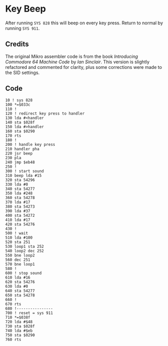 # Key Beep

After running `SYS 828` this will beep on every key press. Return to normal by running `SYS 911`.


## Credits

The original Mikro assembler code is from the book *Introducing Commodore 64 Machine Code* by *Ian Sinclair*. This version is slightly refactored and commented for clarity, plus some corrections were made to the SID settings.


## Code

    10 ! sys 828
    100 *=$033c
    110 !
    120 ! redirect key press to handler
    130 lda #<handler
    140 sta $028f
    150 lda #>handler
    160 sta $0290
    170 rts
    180 !
    200 ! handle key press
    210 handler pha
    220 jsr beep
    230 pla
    240 jmp $eb48
    250 !
    300 ! start sound
    310 beep lda #15
    320 sta 54296
    330 lda #0
    340 sta 54277
    350 lda #248
    360 sta 54278
    370 lda #17
    380 sta 54273
    390 lda #37
    400 sta 54272
    410 lda #17
    420 sta 54276
    430 !
    500 ! wait
    510 lda #100
    520 sta 251
    530 loop1 sta 252
    540 loop2 dec 252
    550 bne loop2
    560 dec 251
    570 bne loop1
    580 !
    600 ! stop sound
    610 lda #16
    620 sta 54276
    630 lda #0
    640 sta 54277
    650 sta 54278
    660 !
    670 rts
    680 !----------------
    700 ! reset = sys 911
    710 *=$038f
    720 lda #$48
    730 sta $028f
    740 lda #$eb
    750 sta $0290
    760 rts
